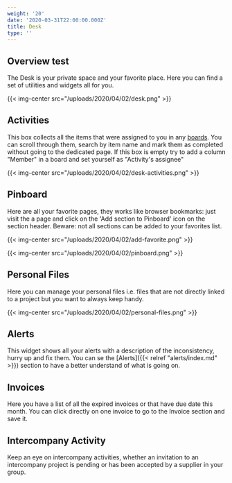 ```yaml
---
weight: '20'
date: '2020-03-31T22:00:00.000Z'
title: Desk
type: ''
---
```


## Overview test

The Desk is your private space and your favorite place. Here you can find a set of utilities and widgets all for you.

{{\< img-center src="/uploads/2020/04/02/desk.png" >}}

## Activities

This box collects all the items that were assigned to you in any [boards](/pipeline/index#boards). You can scroll through them, search by item name and mark them as completed without going to the dedicated page. If this box is empty try to add a column "Member" in a board and set yourself as "Activity's assignee"

{{\< img-center src="/uploads/2020/04/02/desk-activities.png" >}}

## Pinboard

Here are all your favorite pages, they works like browser bookmarks: just visit the a page and click on the 'Add section to Pinboard' icon on the section header. Beware: not all sections can be added to your favorites list.

{{\< img-center src="/uploads/2020/04/02/add-favorite.png" >}}

{{\< img-center src="/uploads/2020/04/02/pinboard.png" >}}

## Personal Files

Here you can manage your personal files i.e. files that are not directly linked to a project but you want to always keep handy.

{{\< img-center src="/uploads/2020/04/02/personal-files.png" >}}

## Alerts

This widget shows all your alerts with a description of the inconsistency, hurry up and fix them. You can se the \[Alerts]\({{\< relref "alerts/index.md" >}}) section to have a better understand of what is going on.

## Invoices

Here you have a list of all the expired invoices or that have due date this month. You can click directly on one invoice to go to the Invoice section and save it.

## Intercompany Activity

Keep an eye on intercompany activities, whether an invitation to an intercompany project is pending or has been accepted by a supplier in your group.
